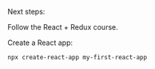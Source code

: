 Next steps:

Follow the React + Redux course.

Create a React app: 

`npx create-react-app my-first-react-app`
